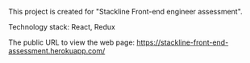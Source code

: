 This project is created for "Stackline Front-end engineer assessment".

Technology stack: React, Redux

The public URL to view the web page: https://stackline-front-end-assessment.herokuapp.com/
